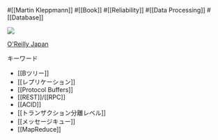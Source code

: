  #[[Martin Kleppmann]] #[[Book]] #[[Reliability]] #[[Data Processing]] #[[Database]]

![](https://www.oreilly.co.jp/books/images/picture_large978-4-87311-870-3.jpeg)

[O'Reilly Japan](https://www.oreilly.co.jp/books/9784873118703/)

キーワード
- [[Bツリー]]
- [[レプリケーション]]
- [[Protocol Buffers]]
- [[REST]]/[[RPC]]
- [[ACID]]
- [[トランザクション分離レベル]]
- [[メッセージキュー]]
- [[MapReduce]]